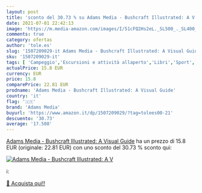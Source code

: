 ```yaml
---
layout: post
title: 'sconto del 30.73 % su Adams Media - Bushcraft Illustrated: A V  '
date: 2021-07-01 22:42:13
image: 'https://m.media-amazon.com/images/I/51cFQ2Hs2eL._SL500_._SL400_.jpg'
comments: true
category: ofertas
author: 'tole.es'
slug: '1507209029-it Adams Media - Bushcraft Illustrated: A Visual Guide'
sku: '1507209029-it'
tags: [ 'Campeggio','Escursioni e attività allaperto','Libri','Sport','Tecniche di sopravvivenza','adams media', ]
actualPrice: 15.8 EUR
currency: EUR
price: 15.8
comparePrice: 22.81 EUR
prodname: 'Adams Media - Bushcraft Illustrated: A Visual Guide'
country: 'it'
flag: '🇮🇹'
brand: 'Adams Media'
buyurl: 'https://www.amazon.it/dp/1507209029/?tag=tolees00-21'
descuento: '30.73'
average: '17.508'
---
```


[Adams Media - Bushcraft Illustrated: A Visual Guide](https://www.amazon.it/dp/1507209029/?tag=tolees00-21) ha un prezzo di 15.8 EUR (originale: 22.81 EUR) con uno sconto del 30.73 % sconto qui:

[![Adams Media - Bushcraft Illustrated: A V](https://m.media-amazon.com/images/I/51cFQ2Hs2eL._SL500_._SL400_.jpg)](https://www.amazon.it/dp/1507209029/?tag=tolees00-21)

ℹ️:


[🛒 Acquista qui!!](https://www.amazon.it/dp/1507209029/?tag=tolees00-21)
